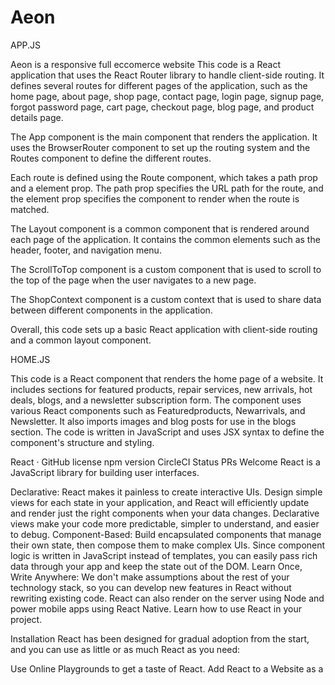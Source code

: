 # Aeon
APP.JS

Aeon is a responsive full eccomerce website
This code is a React application that uses the React Router library to handle client-side routing. It defines several routes for different pages of the application, such as the home page, about page, shop page, contact page, login page, signup page, forgot password page, cart page, checkout page, blog page, and product details page.

The 
App
 component is the main component that renders the application. It uses the 
BrowserRouter
 component to set up the routing system and the 
Routes
 component to define the different routes.

Each route is defined using the 
Route
 component, which takes a 
path
 prop and a 
element
 prop. The 
path
 prop specifies the URL path for the route, and the 
element
 prop specifies the component to render when the route is matched.

The 
Layout
 component is a common component that is rendered around each page of the application. It contains the common elements such as the header, footer, and navigation menu.

The 
ScrollToTop
 component is a custom component that is used to scroll to the top of the page when the user navigates to a new page.

The 
ShopContext
 component is a custom context that is used to share data between different components in the application.

Overall, this code sets up a basic React application with client-side routing and a common layout component.

HOME.JS

This code is a React component that renders the home page of a website. It includes sections for featured products, repair services, new arrivals, hot deals, blogs, and a newsletter subscription form. The component uses various React components such as Featuredproducts, Newarrivals, and Newsletter. It also imports images and blog posts for use in the blogs section. The code is written in JavaScript and uses JSX syntax to define the component's structure and styling.

React · GitHub license npm version CircleCI Status PRs Welcome
React is a JavaScript library for building user interfaces.

Declarative: React makes it painless to create interactive UIs. Design simple views for each state in your application, and React will efficiently update and render just the right components when your data changes. Declarative views make your code more predictable, simpler to understand, and easier to debug.
Component-Based: Build encapsulated components that manage their own state, then compose them to make complex UIs. Since component logic is written in JavaScript instead of templates, you can easily pass rich data through your app and keep the state out of the DOM.
Learn Once, Write Anywhere: We don't make assumptions about the rest of your technology stack, so you can develop new features in React without rewriting existing code. React can also render on the server using Node and power mobile apps using React Native.
Learn how to use React in your project.

Installation
React has been designed for gradual adoption from the start, and you can use as little or as much React as you need:

Use Online Playgrounds to get a taste of React.
Add React to a Website as a <script> tag in one minute.
Create a New React App if you're looking for a powerful JavaScript toolchain.
You can use React as a <script> tag from a CDN, or as a react package on npm.

Documentation
You can find the React documentation on the website.

Check out the Getting Started page for a quick overview.

The documentation is divided into several sections:

Tutorial
Main Concepts
Advanced Guides
API Reference
Where to Get Support
Contributing Guide
You can improve it by sending pull requests to this repository.

Examples
We have several examples on the website. Here is the first one to get you started:

import { createRoot } from 'react-dom/client';

function HelloMessage({ name }) {
  return <div>Hello {name}</div>;
}

const root = createRoot(document.getElementById('container'));
root.render(<HelloMessage name="Taylor" />);
This example will render "Hello Taylor" into a container on the page.

You'll notice that we used an HTML-like syntax; we call it JSX. JSX is not required to use React, but it makes code more readable, and writing it feels like writing HTML. If you're using React as a <script> tag, read this section on integrating JSX; otherwise, the recommended JavaScript toolchains handle it automatically.

Contributing
The main purpose of this repository is to continue evolving React core, making it faster and easier to use. Development of React happens in the open on GitHub, and we are grateful to the community for contributing bugfixes and improvements. Read below to learn how you can take part in improving React.

Code of Conduct
Facebook has adopted a Code of Conduct that we expect project participants to adhere to. Please read the full text so that you can understand what actions will and will not be tolerated.

Contributing Guide
Read our contributing guide to learn about our development process, how to propose bugfixes and improvements, and how to build and test your changes to React.

Deployment-url = https://a-pneck-4cvbvszed-eclarkhalid.vercel.app

Good First Issues
To help you get your feet wet and get you familiar with our contribution process, we have a list of good first issues that contain bugs that have a relatively limited scope. This is a great place to get started.

License
React is MIT licensed.
